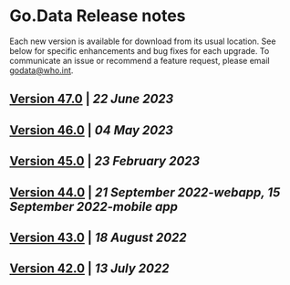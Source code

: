 # Go.Data Release notes
Each new version is available for download from its usual location. See below for specific enhancements and bug fixes for each upgrade. 
To communicate an issue or recommend a feature request, please email godata@who.int.

## [Version 47.0](https://github.com/WorldHealthOrganization/godata/blob/master/release-notes/v47.md) | ***22 June 2023***
## [Version 46.0](https://github.com/WorldHealthOrganization/godata/blob/master/release-notes/v46.md) | ***04 May 2023***
## [Version 45.0](https://github.com/WorldHealthOrganization/godata/blob/master/release-notes/v45.md) | ***23 February 2023***
## [Version 44.0](https://github.com/WorldHealthOrganization/godata/blob/master/release-notes/v44.md) | ***21 September 2022-webapp, 15 September 2022-mobile app***
## [Version 43.0](https://github.com/WorldHealthOrganization/godata/blob/master/release-notes/v43.md) | ***18 August 2022***
## [Version 42.0](https://github.com/WorldHealthOrganization/godata/blob/master/release-notes/v42.md) | ***13 July 2022***
